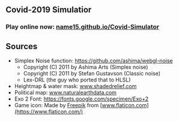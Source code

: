 Covid-2019 Simulatior
-----

### Play online now: [name15.github.io/Covid-Simulator](https://name15.github.io/Covid-Simulator/)

## Sources
*	Simplex Noise function: https://github.com/ashima/webgl-noise
	* Copyright (C) 2011 by Ashima Arts (Simplex noise)
	* Copyright (C) 2011 by Stefan Gustavson (Classic noise)
	* Lex-DRL (the guy who ported that to HLSL)
* 	Heightmap & water mask: www.shadedrelief.com
*	Political map: www.naturalearthdata.com
*	Еxo 2 Font: https://fonts.google.com/specimen/Exo+2
*	Game icon: Made by [Freepik](https://www.freepik.com) from [www.flaticon.com](https://www.flaticon.com/)